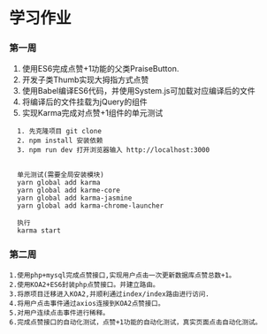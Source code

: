 # 学习作业

### 第一周
1. 使用ES6完成点赞+1功能的父类PraiseButton.
2. 开发子类Thumb实现大拇指方式点赞
3. 使用Babel编译ES6代码，并使用System.js可加载对应编译后的文件
4. 将编译后的文件挂载为jQuery的组件
5. 实现Karma完成对点赞+1组件的单元测试

```
  1. 先克隆项目 git clone
  2. npm install 安装依赖
  3. npm run dev 打开浏览器输入 http://localhost:3000


  单元测试(需要全局安装模块)
  yarn global add karma
  yarn global add karme-core
  yarn global add karma-jasmine
  yarn global add karma-chrome-launcher

  执行
  karma start

```


### 第二周
```
1.使用php+mysql完成点赞接口,实现用户点击一次更新数据库点赞总数+1。
2.使用KOA2+ES6封装php点赞接口。并建立路由。
3.将原项目迁移进入KOA2,并顺利通过index/index路由进行访问.
4.将用户点击事件通过axios连接到KOA2点赞接口。
5.对用户连续点击事件进行稀释。
6.完成点赞接口的自动化测试，点赞+1功能的自动化测试，真实页面点击自动化测试。



```

